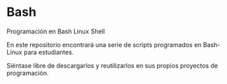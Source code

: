 # Bash
Programación en Bash Linux Shell

En este repositorio encontrará una serie de scripts programados en Bash-Linux para estudiantes.

Siéntase libre de descargarlos y reutilizarlos en sus propios proyectos de programación.
